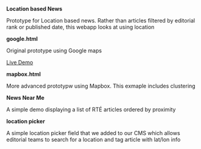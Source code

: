 **Location based News**

Prototype for Location based news. Rather than articles filtered by editorial rank or published date, this webapp looks at using location

**google.html**

Original prototype using Google maps

[Live Demo](https://www.rte.ie/generic/newsmap-prototype/)

**mapbox.html**

More advanced prototypw using Mapbox. This exmaple includes clustering

**News Near Me**

A simple demo displaying a list of RTÉ articles ordered by proximity

**location picker**

A simple location picker field that we added to our CMS which allows editorial teams to search for a location and tag article with lat/lon info
 
 